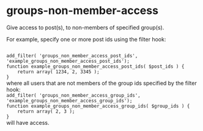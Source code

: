 # groups-non-member-access
Give access to post(s), to non-members of specified group(s).

For example, specify one or more post ids using the filter hook:

<code>
add_filter( 'groups_non_member_access_post_ids', 'example_groups_non_member_access_post_ids');
function example_groups_non_member_access_post_ids( $post_ids ) {
	return array( 1234, 2, 3345 );
}
</code>
where all users that are not members of the group ids specified by the filter hook:

<code>
add_filter( 'groups_non_member_access_group_ids', 'example_groups_non_member_access_group_ids');
function example_groups_non_member_access_group_ids( $group_ids ) {
	return array( 2, 3 );
}
</code>
will have access.

